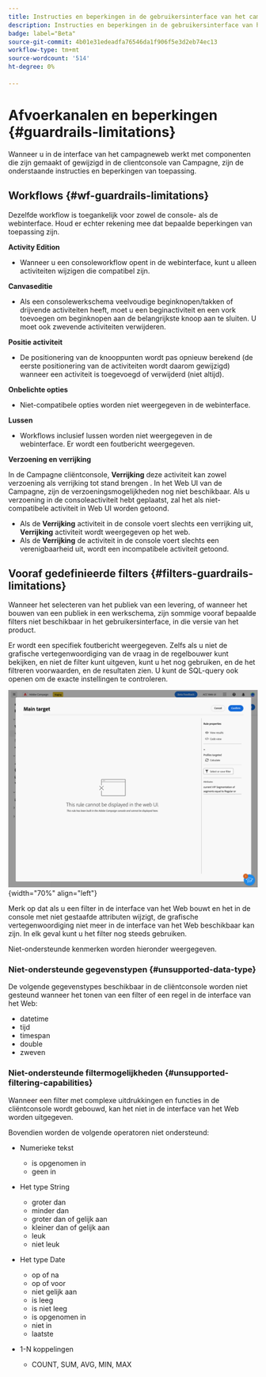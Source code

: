 ```yaml
---
title: Instructies en beperkingen in de gebruikersinterface van het campagneweb
description: Instructies en beperkingen in de gebruikersinterface van het campagneweb
badge: label="Beta"
source-git-commit: 4b01e31edeadfa76546da1f906f5e3d2eb74ec13
workflow-type: tm+mt
source-wordcount: '514'
ht-degree: 0%

---
```



# Afvoerkanalen en beperkingen {#guardrails-limitations}

Wanneer u in de interface van het campagneweb werkt met componenten die zijn gemaakt of gewijzigd in de clientconsole van Campagne, zijn de onderstaande instructies en beperkingen van toepassing.

## Workflows {#wf-guardrails-limitations}

Dezelfde workflow is toegankelijk voor zowel de console- als de webinterface. Houd er echter rekening mee dat bepaalde beperkingen van toepassing zijn.

**Activity Edition**

* Wanneer u een consoleworkflow opent in de webinterface, kunt u alleen activiteiten wijzigen die compatibel zijn.

**Canvaseditie**

* Als een consolewerkschema veelvoudige beginknopen/takken of drijvende activiteiten heeft, moet u een beginactiviteit en een vork toevoegen om beginknopen aan de belangrijkste knoop aan te sluiten. U moet ook zwevende activiteiten verwijderen.

**Positie activiteit**

* De positionering van de knooppunten wordt pas opnieuw berekend (de eerste positionering van de activiteiten wordt daarom gewijzigd) wanneer een activiteit is toegevoegd of verwijderd (niet altijd).

**Onbelichte opties**

* Niet-compatibele opties worden niet weergegeven in de webinterface.

**Lussen**

* Workflows inclusief lussen worden niet weergegeven in de webinterface. Er wordt een foutbericht weergegeven.

**Verzoening en verrijking**

In de Campagne cliëntconsole, **Verrijking** deze activiteit kan zowel verzoening als verrijking tot stand brengen . In het Web UI van de Campagne, zijn de verzoeningsmogelijkheden nog niet beschikbaar. Als u verzoening in de consoleactiviteit hebt geplaatst, zal het als niet-compatibele activiteit in Web UI worden getoond.

* Als de **Verrijking** activiteit in de console voert slechts een verrijking uit, **Verrijking** activiteit wordt weergegeven op het web.
* Als de **Verrijking** de activiteit in de console voert slechts een verenigbaarheid uit, wordt een incompatibele activiteit getoond.

## Vooraf gedefinieerde filters {#filters-guardrails-limitations}

Wanneer het selecteren van het publiek van een levering, of wanneer het bouwen van een publiek in een werkschema, zijn sommige vooraf bepaalde filters niet beschikbaar in het gebruikersinterface, in die versie van het product.

Er wordt een specifiek foutbericht weergegeven. Zelfs als u niet de grafische vertegenwoordiging van de vraag in de regelbouwer kunt bekijken, en niet de filter kunt uitgeven, kunt u het nog gebruiken, en de het filtreren voorwaarden, en de resultaten zien. U kunt de SQL-query ook openen om de exacte instellingen te controleren.

![](assets/filter-unavailable.png){width="70%" align="left"}


Merk op dat als u een filter in de interface van het Web bouwt en het in de console met niet gestaafde attributen wijzigt, de grafische vertegenwoordiging niet meer in de interface van het Web beschikbaar kan zijn. In elk geval kunt u het filter nog steeds gebruiken.

Niet-ondersteunde kenmerken worden hieronder weergegeven.

### Niet-ondersteunde gegevenstypen {#unsupported-data-type}

De volgende gegevenstypes beschikbaar in de cliëntconsole worden niet gesteund wanneer het tonen van een filter of een regel in de interface van het Web:

* datetime
* tijd
* timespan
* double
* zweven

### Niet-ondersteunde filtermogelijkheden {#unsupported-filtering-capabilities}

Wanneer een filter met complexe uitdrukkingen en functies in de cliëntconsole wordt gebouwd, kan het niet in de interface van het Web worden uitgegeven.

Bovendien worden de volgende operatoren niet ondersteund:

* Numerieke tekst
   * is opgenomen in
   * geen in

* Het type String
   * groter dan
   * minder dan
   * groter dan of gelijk aan
   * kleiner dan of gelijk aan
   * leuk
   * niet leuk

* Het type Date
   * op of na
   * op of voor
   * niet gelijk aan
   * is leeg
   * is niet leeg
   * is opgenomen in
   * niet in
   * laatste

* 1-N koppelingen
   * COUNT, SUM, AVG, MIN, MAX